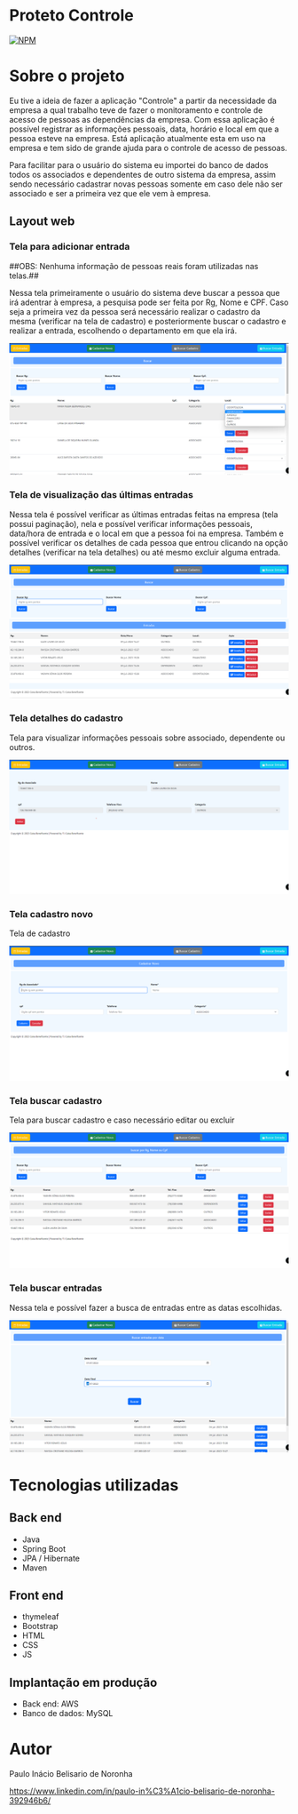 # Proteto Controle
[![NPM](https://img.shields.io/npm/l/react)](https://github.com/pibelisario/controle/blob/master/LICENSE) 

# Sobre o projeto

Eu tive a ideia de fazer a aplicação "Controle" a partir da necessidade da empresa a qual trabalho teve de fazer o monitoramento e controle de acesso de pessoas
as dependências da empresa. Com essa aplicação é possível registrar as informações pessoais, data, horário e local em que a pessoa esteve na empresa. 
Está aplicação atualmente esta em uso na empresa e tem sido de grande ajuda para o controle de acesso de pessoas. 

Para facilitar para o usuário do sistema eu importei do banco de dados todos os associados e dependentes de outro sistema da empresa, assim sendo necessário 
cadastrar novas pessoas somente em caso dele não ser associado e ser a primeira vez que ele vem à empresa.

## Layout web

### Tela para adicionar entrada

##OBS: Nenhuma informação de pessoas reais foram utilizadas nas telas.##

Nessa tela primeiramente o usuário do sistema deve buscar a pessoa que irá adentrar à empresa, a pesquisa pode ser feita por Rg, Nome e CPF. Caso seja a primeira vez da pessoa será necessário realizar o cadastro da mesma (verificar na tela de cadastro) e posteriormente buscar o cadastro e realizar a entrada, escolhendo o departamento em que ela irá.

![web 0](https://github.com/pibelisario/controle/blob/dev1/assets/Tela%20Adicionar%20Entrada.png?raw=true) 

### Tela de visualização das últimas entradas

Nessa tela é possível verificar as últimas entradas feitas na empresa (tela possui paginação),
nela e possível verificar informações pessoais, data/hora de entrada e o local em que a pessoa foi na empresa. Também e possível verificar os detalhes de cada pessoa que entrou clicando na opção detalhes (verificar na tela detalhes) ou até mesmo excluir alguma entrada.

![web 1](https://github.com/pibelisario/controle/blob/dev1/assets/Tela%20de%20Entradas.png?raw=true) 

### Tela detalhes do cadastro

Tela para visualizar informações pessoais sobre associado, dependente ou outros.

![web 2](https://github.com/pibelisario/controle/blob/dev1/assets/Tela%20Detalhes.png?raw=true)

### Tela cadastro novo

Tela de cadastro

![web 3](https://github.com/pibelisario/controle/blob/dev1/assets/Tela%20de%20Cadastro.png?raw=true)

### Tela buscar cadastro

Tela para buscar cadastro e caso necessário editar ou excluir

![web 4](https://github.com/pibelisario/controle/blob/dev1/assets/Tela%20Buscar%20Cadastro.png?raw=true)

### Tela buscar entradas

Nessa tela e possível fazer a busca de entradas entre as datas escolhidas.

![web 5](https://github.com/pibelisario/controle/blob/dev1/assets/Tela%20Buscar%20Entradas.png?raw=true)


# Tecnologias utilizadas
## Back end
- Java
- Spring Boot
- JPA / Hibernate
- Maven
  
## Front end
- thymeleaf
- Bootstrap
- HTML
- CSS
- JS
  
## Implantação em produção
- Back end: AWS
- Banco de dados: MySQL

<!--
# Como executar o projeto

## Back end
Pré-requisitos: Java 11

```bash
# clonar repositório
git clone https://github.com/devsuperior/sds1-wmazoni

# entrar na pasta do projeto back end
cd backend

# executar o projeto
./mvnw spring-boot:run
```

## Front end web
Pré-requisitos: npm / yarn

```bash
# clonar repositório
git clone https://github.com/devsuperior/sds1-wmazoni

# entrar na pasta do projeto front end web
cd front-web

# instalar dependências
yarn install

# executar o projeto
yarn start
```
-->

# Autor

Paulo Inácio Belisario de Noronha

https://www.linkedin.com/in/paulo-in%C3%A1cio-belisario-de-noronha-392946b6/

